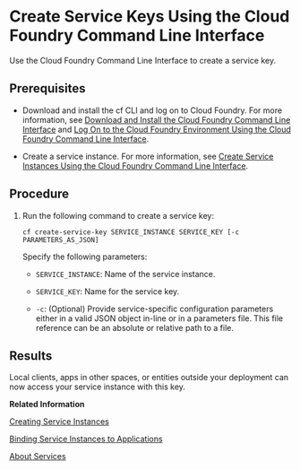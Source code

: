 <!-- loio7de6b314b62748b9b59df5fc09dbe8fb -->

# Create Service Keys Using the Cloud Foundry Command Line Interface

Use the Cloud Foundry Command Line Interface to create a service key.



<a name="loio7de6b314b62748b9b59df5fc09dbe8fb__prereq_e2l_pld_wbb"/>

## Prerequisites

-   Download and install the cf CLI and log on to Cloud Foundry. For more information, see [Download and Install the Cloud Foundry Command Line Interface](../50_administration_and_ops/download-and-install-the-cloud-foundry-command-line-interface-4ef907a.md) and [Log On to the Cloud Foundry Environment Using the Cloud Foundry Command Line Interface](../50_administration_and_ops/log-on-to-the-cloud-foundry-environment-using-the-cloud-foundry-command-line-interface-7a37d66.md).

-   Create a service instance. For more information, see [Create Service Instances Using the Cloud Foundry Command Line Interface](create-service-instances-using-the-cloud-foundry-command-line-interface-a872531.md).




## Procedure

1.  Run the following command to create a service key:

    ```
    cf create-service-key SERVICE_INSTANCE SERVICE_KEY [-c PARAMETERS_AS_JSON]
    ```

    Specify the following parameters:

    -   `SERVICE_INSTANCE`: Name of the service instance.

    -   `SERVICE_KEY`: Name for the service key.

    -   `-c`: \(Optional\) Provide service-specific configuration parameters either in a valid JSON object in-line or in a parameters file. This file reference can be an absolute or relative path to a file.





<a name="loio7de6b314b62748b9b59df5fc09dbe8fb__result_alz_3md_wbb"/>

## Results

Local clients, apps in other spaces, or entities outside your deployment can now access your service instance with this key.

**Related Information**  


[Creating Service Instances](creating-service-instances-8221b74.md "Use the SAP BTP cockpit or the Cloud Foundry Command Line Interface to create service instances:")

[Binding Service Instances to Applications](binding-service-instances-to-applications-e98280a.md "Use the SAP BTP cockpit or the Cloud Foundry Command Line Interface to bind service instances to applications:")

[About Services](about-services-d1d0fc8.md "In the Cloud Foundry environment, you usually enable services by creating a service instance using either the SAP BTP cockpit or the Cloud Foundry command line interface (cf CLI), and binding that instance to your application.")

